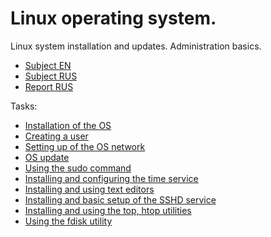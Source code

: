 # Linux operating system.

Linux system installation and updates. Administration basics.

- [Subject EN](./subject_en.md)
- [Subject RUS](./subject_rus.md)
- [Report RUS](./report.md)

Tasks:
- [Installation of the OS](./report.md#part-1-installation-of-the-os)
- [Creating a user](./report.md#part-2-creating-a-user)
- [Setting up of the OS network](./report.md#part-3-setting-up-of-the-os-network)
- [OS update](./report.md#part-4-os-update)
- [Using the sudo command](./report.md#part-5-using-the-sudo-command)
- [Installing and configuring the time service](./report.md#part-6-installing-and-configuring-the-time-service)
- [Installing and using text editors](./report.md#part-7-installing-and-using-text-editors)
- [Installing and basic setup of the SSHD service](./report.md#part-8-installing-and-basic-setup-of-the-sshd-service)
- [Installing and using the top, htop utilities](./report.md#part-9-installing-and-using-the-top-htop-utilities)
- [Using the fdisk utility](./report.md#part-10-using-the-fdisk-utility)

